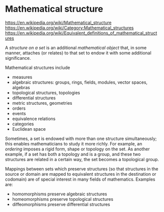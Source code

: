 # Mathematical structure

https://en.wikipedia.org/wiki/Mathematical_structure
https://en.wikipedia.org/wiki/Category:Mathematical_structures
https://en.wikipedia.org/wiki/Equivalent_definitions_of_mathematical_structures


A *structure on a set* is an additional *mathematical object* that, in some manner, attaches (or relates) to that set to endow it with some additional significance.

Mathematical structures include
- measures
- algebraic structures: groups, rings, fields, modules, vector spaces, algebras
- topological structures, topologies
- differential structures
- metric structures, geometries
- orders
- events
- equivalence relations
- categories
- Euclidean space


Sometimes, a set is endowed with more than one structure simultaneously; this enables mathematicians to study it more richly. For example, an *ordering* imposes a rigid form, shape or topology on the set. As another example, if a set has both a topology and is a group, and these two structures are related in a certain way, the set becomes a topological group.

Mappings between sets which preserve structures (so that structures in the source or domain are mapped to equivalent structures in the destination or codomain) are of special interest in many fields of mathematics. Examples are:
- homomorphisms preserve algebraic structures
- homeomorphisms preserve topological structures
- diffeomorphisms preserve differential structures
